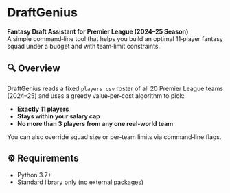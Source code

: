 # DraftGenius

**Fantasy Draft Assistant for Premier League (2024–25 Season)**  
A simple command‑line tool that helps you build an optimal 11‑player fantasy squad under a budget and with team‑limit constraints.

## 🔍 Overview

DraftGenius reads a fixed `players.csv` roster of all 20 Premier League teams (2024–25) and uses a greedy value‑per‑cost algorithm to pick:

- **Exactly 11 players**  
- **Stays within your salary cap**  
- **No more than 3 players from any one real‑world team**

You can also override squad size or per‑team limits via command‑line flags.

## ⚙️ Requirements

- Python 3.7+  
- Standard library only (no external packages)